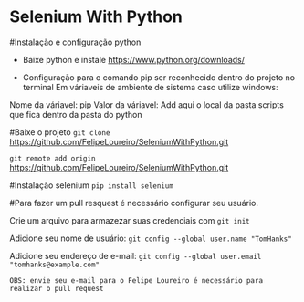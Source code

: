 # Selenium With Python

#Instalação e configuração python
- Baixe python e instale
https://www.python.org/downloads/

- Configuração para o comando pip ser reconhecido dentro do projeto no terminal
Em váriaveis de ambiente de sistema caso utilize windows:

Nome da váriavel: pip
Valor da váriavel: Add aqui o local da pasta scripts que fica dentro da pasta do python

#Baixe o projeto
`git clone` https://github.com/FelipeLoureiro/SeleniumWithPython.git

`git remote add origin` https://github.com/FelipeLoureiro/SeleniumWithPython.git

#Instalação selenium
`pip install selenium`

#Para fazer um pull resquest é necessário configurar seu usuário.

Crie um arquivo para armazezar suas credenciais com `git init`

Adicione seu nome de usuário:
`git config --global user.name "TomHanks"`

Adicione seu endereço de e-mail:
`git config --global user.email "tomhanks@example.com"`

`OBS: envie seu e-mail para o Felipe Loureiro é necessário para realizar o pull request`

